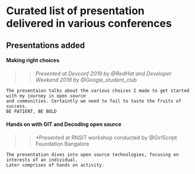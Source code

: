 
# Curated list of presentation delivered in various conferences 

## Presentations added 

#### Making right choices  
>> *Presented at Devconf 2019 by @RedHat and Developer Weekend 2019 by @Google_student_club*
~~~
The presentaion talks about the various choices I made to get started with my journey in open source 
and communities. Certaintly we need to fail to taste the fruits of success. 
BE PATIENT, BE BOLD
~~~
#### Hands on with GIT and Decoding open source
>> *Presented at RNSIT workshop conducted by @GirlScript Foundation Bangalore 
~~~
The presentation dives into open source technologies, focusing on interests of an individual. 
Later comprises of hands on activity. 
~~~

